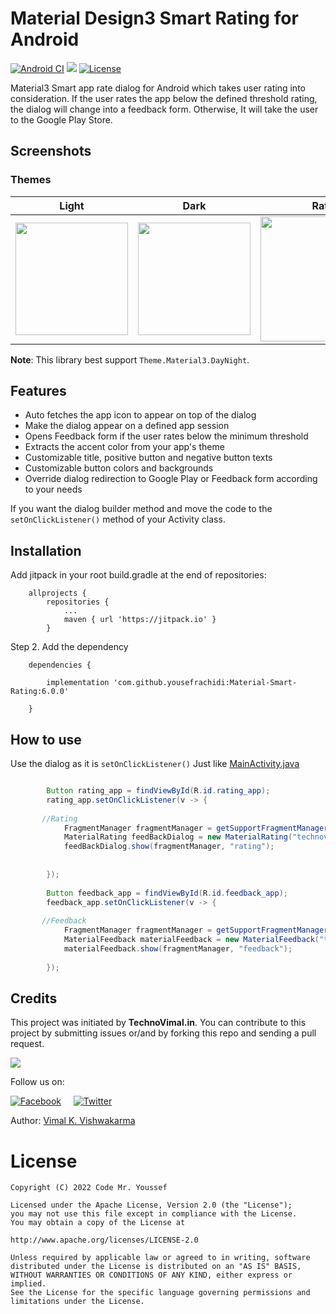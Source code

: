 # Material Design3 Smart Rating for Android
[![Android CI](https://github.com/prathameshmm02/ThemeEngine/actions/workflows/android.yml/badge.svg)](https://github.com/prathameshmm02/ThemeEngine/actions/workflows/android.yml)
[![](https://jitpack.io/v/vimalcvs/Material-Smart-Rating.svg)](https://jitpack.io/#vimalcvs/Material-Smart-Rating)
[![License](https://img.shields.io/badge/License-Apache_2.0-blue.svg)](https://opensource.org/licenses/Apache-2.0)

Material3 Smart app rate dialog for Android which takes user rating into consideration. If the user rates the app below the defined threshold rating, the dialog will change into a feedback form. Otherwise, It will take the user to the Google Play Store.

## Screenshots
### Themes 
| Light | Dark | Rate | Feedback |
|:---:|:---:|:---:|:---:|
| <img src="gif/light.gif" width="180"/> | <img src="gif/dark.gif" width="180"/> | <img src="gif/image1.jpg" width="200"/> | <img src="gif/image2.jpg" width="200"/> |

<b>Note</b>: This library best support ```Theme.Material3.DayNight```.

## Features
- Auto fetches the app icon to appear on top of the dialog
- Make the dialog appear on a defined app session
- Opens Feedback form if the user rates below the minimum threshold
- Extracts the accent color from your app's theme
- Customizable title, positive button and negative button texts
- Customizable button colors and backgrounds
- Override dialog redirection to Google Play or Feedback form according to your needs

If you want the dialog builder method and move the code to the `setOnClickListener()` method of your Activity class.
 
## Installation

Add jitpack in your root build.gradle at the end of repositories:
```
	allprojects {
		repositories {
			...
			maven { url 'https://jitpack.io' }
		}
```
Step 2. Add the dependency

```
	dependencies {
	
	    implementation 'com.github.yousefrachidi:Material-Smart-Rating:6.0.0'

	}
```

## How to use
Use the dialog as it is `setOnClickListener()` Just like <a href="https://github.com/vimalcvs/material-smart-rating/blob/master/app/src/main/java/com/vimalcvs/myapplication/MainActivity.java">MainActivity.java</a>
```java

        Button rating_app = findViewById(R.id.rating_app);
        rating_app.setOnClickListener(v -> {
	
	   //Rating
            FragmentManager fragmentManager = getSupportFragmentManager();
            MaterialRating feedBackDialog = new MaterialRating("technovimalin@gmail.com");
            feedBackDialog.show(fragmentManager, "rating");
	    
	    
        });
	
        Button feedback_app = findViewById(R.id.feedback_app);
        feedback_app.setOnClickListener(v -> {
	
	   //Feedback
            FragmentManager fragmentManager = getSupportFragmentManager();
            MaterialFeedback materialFeedback = new MaterialFeedback("technovimalin@gmail.com");
            materialFeedback.show(fragmentManager, "feedback");
	    
        });
```

## Credits

This project was initiated by **TechnoVimal.in**. You can contribute to this project by submitting issues or/and by forking this repo and sending a pull request.

![](https://mlsvormsouvm.i.optimole.com/DV0GLTY-FqZU1jKu/w:auto/h:auto/q:auto/https://www.technovimal.in/wp-content/uploads/2019/09/technovimal_moblie_logo_250x40-1.png)

Follow us on:

[![Facebook](http://codemybrainsout.com/files/img/fb.png)](https://www.facebook.com/vimalcvs)&nbsp;&nbsp;&nbsp;&nbsp;&nbsp;[![Twitter](http://codemybrainsout.com/files/img/tw.png)](https://twitter.com/vimalvishwakar6)

Author: [Vimal K. Vishwakarma](https://github.com/vimalcvs)

# License
```
Copyright (C) 2022 Code Mr. Youssef

Licensed under the Apache License, Version 2.0 (the "License");
you may not use this file except in compliance with the License.
You may obtain a copy of the License at

http://www.apache.org/licenses/LICENSE-2.0

Unless required by applicable law or agreed to in writing, software
distributed under the License is distributed on an "AS IS" BASIS,
WITHOUT WARRANTIES OR CONDITIONS OF ANY KIND, either express or implied.
See the License for the specific language governing permissions and
limitations under the License.
```
